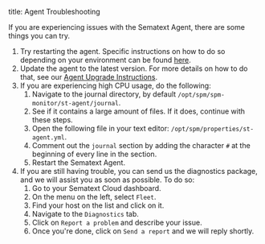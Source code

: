 title: Agent Troubleshooting

If you are experiencing issues with the Sematext Agent, there are some things you can try.

1. Try restarting the agent. Specific instructions on how to do so depending on your environment can be found [here](https://sematext.com/docs/agents/sematext-agent/starting-stopping).
2. Update the agent to the latest version. For more details on how to do that, see our [Agent Upgrade Instructions](https://sematext.com/docs/monitoring/spm-faq/#agent-updating).
3. If you are experiencing high CPU usage, do the following:
   1. Navigate to the journal directory, by default `/opt/spm/spm-monitor/st-agent/journal`.
   2. See if it contains a large amount of files. If it does, continue with these steps.
   3. Open the following file in your text editor: `/opt/spm/properties/st-agent.yml`. 
   4. Comment out the `journal` section by adding the character `#` at the beginning of every line in the section.
   5. Restart the Sematext Agent.
4. If you are still having trouble, you can send us the diagnostics package, and we will assist you as soon as possible. To do so:
   1. Go to your Sematext Cloud dashboard.
   2. On the menu on the left, select `Fleet`.
   3. Find your host on the list and click on it.
   4. Navigate to the `Diagnostics` tab.
   5. Click on `Report a problem` and describe your issue.
   6. Once you're done, click on `Send a report` and we will reply shortly.
